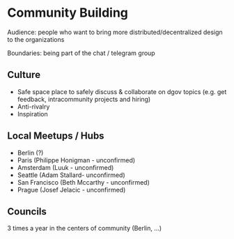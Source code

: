 # Community Building

Audience: people who want to bring more distributed/decentralized design to the organizations

Boundaries: being part of the chat / telegram group

## Culture

* Safe space place to safely discuss & collaborate on dgov topics \(e.g. get feedback, intracommunity projects and hiring\)
* Anti-rivalry
* Inspiration

## Local Meetups / Hubs

* Berlin \(?\)
* Paris \(Philippe Honigman - unconfirmed\)
* Amsterdam \(Luuk - unconfirmed\)
* Seattle \(Adam Stallard- unconfirmed\)
* San Francisco \(Beth Mccarthy - unconfirmed\)
* Prague \(Josef Jelacic - unconfirmed\)

## Councils

3 times a year in the centers of community \(Berlin, ...\)

## 

